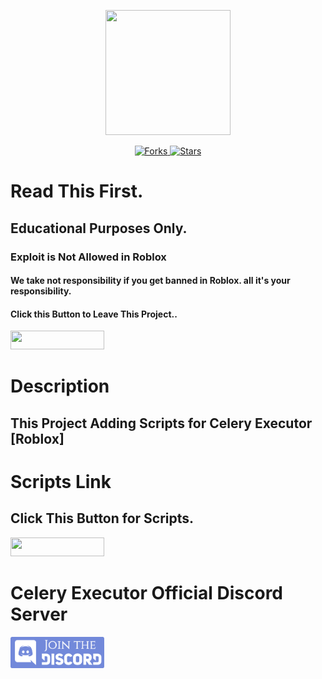 <p align="Center">
        <img src="https://rscripts.net/images/6455040fb04ae_6b2a385b4af6bd79cc33106ff5daed03%20(1).png.webp" width="200" height="200"/></a>
</p>

<div align="Center"
	<p>
	<a href="https://github.com/AdministratorLua/Roblox-Scripts-For-Celery">
			<img src="https://img.shields.io/github/forks/AdministratorLua/Roblox-Scripts-For-Celery?label=Forks&logo=GitHub" alt="Forks"/>
	</a>
	<a href="https://github.com/AdministratorLua/Roblox-Scripts-For-Celery">
			<img src="https://img.shields.io/github/stars/AdministratorLua/Roblox-Scripts-For-Celery?label=Stars&logo=GitHub&color=yellow" alt="Stars"/>
		</a>
	</p>
</div>

# Read This First.
## Educational Purposes Only. 
### Exploit is Not Allowed in Roblox
#### We take not responsibility if you get banned in Roblox. all it's your responsibility.
#### Click this Button to Leave This Project..
<div align="Left"
     <p>
<a href="https://google.com"><img src="https://img.shields.io/static/v1?label=Leave&style=for-the-badge&message=Project&color=2e2c2c" width="150" height="30"/></a>
</div>

# Description
## This Project Adding Scripts for Celery Executor [Roblox]

# Scripts Link
## Click This Button for Scripts. 
<div align="Left"
     <p>
<a href="https://github.com/AdministratorLua/Roblox-Scripts-For-Celery/tree/main/Scripts"><img src="https://img.shields.io/static/v1?label=Roblox&style=for-the-badge&message=Scripts&color=2e2c2c" width="150" height="30"/></a>
</div>

# Celery Executor Official Discord Server
<p align="Left">
        <a href="https://discord.gg/Celery"><img src="https://raw.githubusercontent.com/AdministratorLua/AdministratorLua/main/wZgPoYaVlU0gAAAABJRU5ErkJggg.png" width="150" height="50"/></a>
</p>

